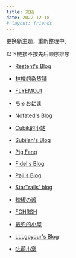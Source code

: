 ```yaml
---
title: 友链
date: 2022-12-18
# layout: friends
---
```


更换新主题，重新整理中。

以下链接不按先后顺序排序

- [Restent's Blog](https://blog.restent.win)

- [林槐的杂货铺](https://stapxs.cn)

- [FLYEMOJ1](https://flyemoji.xyz)

- [ちゃおにま](https://lemonmiaow.xyz)

- [Nofated's Blog](https://blog.nofated.win)

- [Cubik的小站](https://cubik65536.top)

- [Subilan's Blog](https://subilan.win)

- [Pig Fang](https://blog.gplane.win)

- [Fidel's Blog](https://fidel.js.org)

- [Paji's Blog](https://blog.mntpaji.com/)

- [StarTrails' blog](https://startrails.top)

- [辣椒の酱](https://removeif.github.io)

- [FGHRSH](https://www.fghrsh.net)

- [戴兜的小屋](https://daidr.me)

- [LLLgoyour's Blog](https://lllgoyour.tk/)

- [咕萌小窝](https://www.gmoe.cc)
